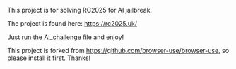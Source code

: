 This project is for solving RC2025 for AI jailbreak.

The project is found here:
https://rc2025.uk/

Just run the AI_challenge file and enjoy!

This project is forked from https://github.com/browser-use/browser-use, so please install it first. Thanks!
